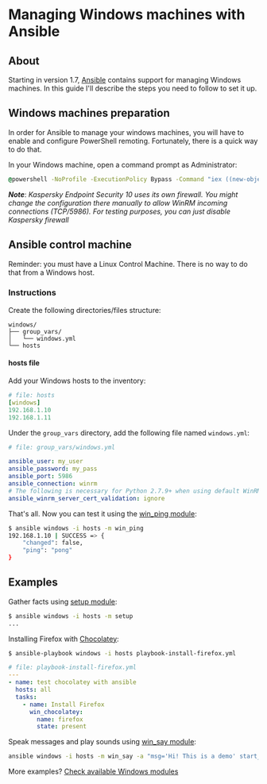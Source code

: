 # Managing Windows machines with Ansible

## About

Starting in version 1.7, [Ansible](https://www.ansible.com/) contains support
for managing Windows machines. In this guide I'll describe the steps you need
to follow to set it up.

## Windows machines preparation

In order for Ansible to manage your windows machines, you will have to enable
and configure PowerShell remoting. Fortunately, there is a quick way to do that.

In your Windows machine, open a command prompt as Administrator:

```bat
@powershell -NoProfile -ExecutionPolicy Bypass -Command "iex ((new-object net.webclient).DownloadString('https://github.com/ansible/ansible/raw/devel/examples/scripts/ConfigureRemotingForAnsible.ps1'))"
```

**_Note_**: *Kaspersky Endpoint Security 10 uses its own firewall. You might
change the configuration there manually to allow WinRM incoming connections
(TCP/5986). For testing purposes, you can just disable Kaspersky firewall*

## Ansible control machine

Reminder: you must have a Linux Control Machine. There is no way to do that
from a Windows host.

### Instructions

Create the following directories/files structure:

```
windows/
├── group_vars/
│   └── windows.yml
└── hosts
```

#### hosts file

Add your Windows hosts to the inventory:

```yaml
# file: hosts
[windows]
192.168.1.10
192.168.1.11
```

Under the `group_vars` directory, add the following file named `windows.yml`:

```yaml
# file: group_vars/windows.yml

ansible_user: my_user
ansible_password: my_pass
ansible_port: 5986
ansible_connection: winrm
# The following is necessary for Python 2.7.9+ when using default WinRM self-signed certificates:
ansible_winrm_server_cert_validation: ignore
```

That's all. Now you can test it using the [win_ping module](http://docs.ansible.com/ansible/win_ping_module.html):

```sh
$ ansible windows -i hosts -m win_ping
192.168.1.10 | SUCCESS => {
    "changed": false,
    "ping": "pong"
}
```

## Examples

Gather facts using [setup module](http://docs.ansible.com/ansible/setup_module.html):

```sh
$ ansible windows -i hosts -m setup
...
```

Installing Firefox with [Chocolatey](http://docs.ansible.com/ansible/win_chocolatey_module.html):

```sh
$ ansible-playbook windows -i hosts playbook-install-firefox.yml
```

```yaml
# file: playbook-install-firefox.yml
---
- name: test chocolatey with ansible
  hosts: all
  tasks:
    - name: Install Firefox
      win_chocolatey:
        name: firefox
        state: present
```

Speak messages and play sounds using [win_say module](http://docs.ansible.com/ansible/win_say_module.html):

```sh
ansible windows -i hosts -m win_say -a "msg='Hi! This is a demo' start_sound_path='C:\\windows\\media\\ding.wav' speech_speed=2"
```

More examples? [Check available Windows modules](http://docs.ansible.com/ansible/list_of_windows_modules.html)
